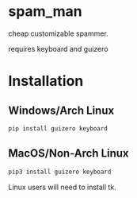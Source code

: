 # spam_man
cheap customizable spammer.

requires keyboard and guizero


# Installation

## Windows/Arch Linux

```cmd
pip install guizero keyboard
```
## MacOS/Non-Arch Linux
```bash
pip3 install guizero keyboard
```

Linux users will need to install tk.
